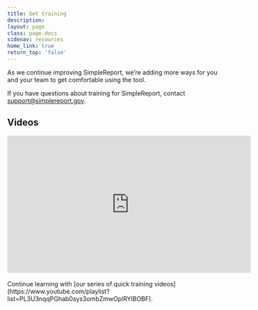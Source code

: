 ```yaml
---
title: Get training
description:
layout: page
class: page-docs
sidenav: resources
home_link: true
return_top: 'false'
---
```


As we continue improving SimpleReport, we’re adding more ways for you and your team to get comfortable using the tool.

If you have questions about training for SimpleReport, contact [support@simplereport.gov](mailto:support@simplereport.gov).

## Videos
<div class="usa-embed-container">
  <iframe title="USDS-CDC PRIME Demo Day Playlist" width="560" height="315" src="https://www.youtube.com/embed/videoseries?list=PL3U3nqqPGhab0sys3ombZmwOplRYlBOBF" frameborder="0" allow="autoplay; encrypted-media" allowfullscreen></iframe>
</div>
<br>
Continue learning with [our series of quick training videos](https://www.youtube.com/playlist?list=PL3U3nqqPGhab0sys3ombZmwOplRYlBOBF).
